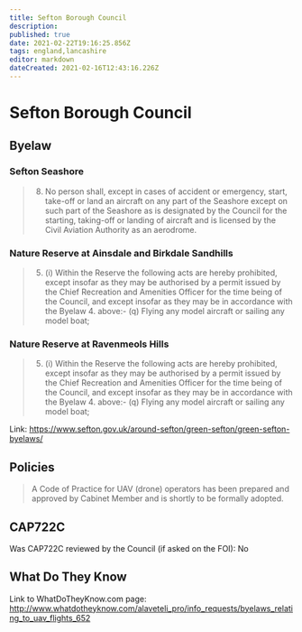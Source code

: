 ```yaml
---
title: Sefton Borough Council
description: 
published: true
date: 2021-02-22T19:16:25.856Z
tags: england,lancashire
editor: markdown
dateCreated: 2021-02-16T12:43:16.226Z
---
```


# Sefton Borough Council

## Byelaw
### Sefton Seashore
> 8. No person shall, except in cases of accident or emergency, start, take-off or land an aircraft on any part of the Seashore except on such part of the Seashore as is designated by the Council for the starting, taking-off or landing of aircraft and is licensed by the Civil Aviation Authority as an aerodrome.

### Nature Reserve at Ainsdale and Birkdale Sandhills
> 5. (i) Within the Reserve the following acts are hereby prohibited, except insofar as they may be authorised by a permit issued by the Chief Recreation and Amenities Officer for the time being of the Council, and except insofar as they may be in accordance with the Byelaw 4. above:-
> (q)     Flying any model aircraft or sailing any model boat;

### Nature Reserve at Ravenmeols Hills 
> 5. (i) Within the Reserve the following acts are hereby prohibited, except insofar as they may be authorised by a permit issued by the Chief Recreation and Amenities Officer for the time being of the Council, and except insofar as they may be in accordance with the Byelaw 4. above:-
> (q)     Flying any model aircraft or sailing any model boat;

Link:
https://www.sefton.gov.uk/around-sefton/green-sefton/green-sefton-byelaws/

## Policies
> A Code of Practice for UAV (drone) operators has been prepared and approved by Cabinet Member and is shortly to be formally adopted. 

## CAP722C

Was CAP722C reviewed by the Council (if asked on the FOI): No

## What Do They Know

Link to WhatDoTheyKnow.com page:
http://www.whatdotheyknow.com/alaveteli_pro/info_requests/byelaws_relating_to_uav_flights_652

